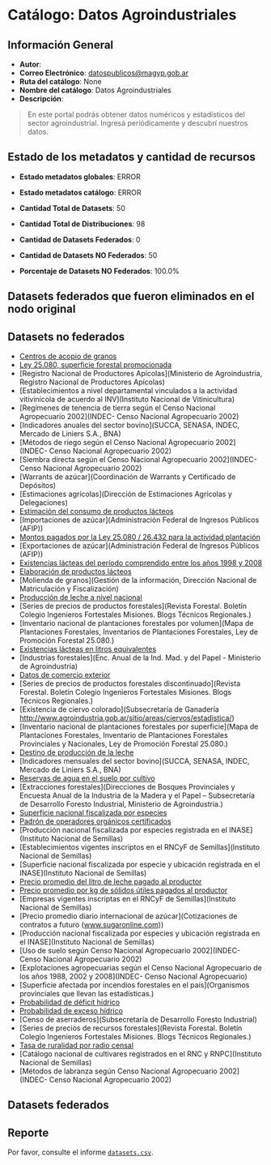 
# Catálogo: Datos Agroindustriales

## Información General

- **Autor**: 
- **Correo Electrónico**: datospublicos@magyp.gob.ar
- **Ruta del catálogo**: None
- **Nombre del catálogo**: Datos Agroindustriales
- **Descripción**:

> En este portal podrás obtener datos numéricos y estadísticos del sector agroindustrial. Ingresá periódicamente y descubrí nuestros datos.

## Estado de los metadatos y cantidad de recursos

- **Estado metadatos globales**: ERROR
- **Estado metadatos catálogo**: ERROR
- **Cantidad Total de Datasets**: 50
- **Cantidad Total de Distribuciones**: 98

- **Cantidad de Datasets Federados**: 0
- **Cantidad de Datasets NO Federados**: 50
- **Porcentaje de Datasets NO Federados**: 100.0%

## Datasets federados que fueron eliminados en el nodo original



## Datasets no federados

- [Centros de acopio de granos](http://datos.agroindustria.gob.ar/dataset/centros-de-acopio-de-granos)
- [Ley 25.080, superficie forestal promocionada](http://datos.agroindustria.gob.ar/dataset/ley-25080-superficie-promocionada)
- [Registro Nacional de Productores Apícolas](Ministerio de Agroindustria, Registro Nacional de Productores Apícolas)
- [Establecimientos a nivel departamental vinculados a la actividad vitivinícola de acuerdo al INV](Instituto Nacional de Vitinicultura)
- [Regímenes de tenencia de tierra según el Censo Nacional Agropecuario 2002](INDEC- Censo Nacional Agropecuario 2002)
- [Indicadores anuales del sector bovino](SUCCA, SENASA, INDEC, Mercado de Liniers S.A., BNA)
- [Métodos de riego según el Censo Nacional Agropecuario 2002](INDEC- Censo Nacional Agropecuario 2002)
- [Siembra directa según el Censo Nacional Agropecuario 2002](INDEC- Censo Nacional Agropecuario 2002)
- [Warrants de azúcar](Coordinación de Warrants y Certificado de Depósitos)
- [Estimaciones agrícolas](Dirección de Estimaciones Agrícolas y Delegaciones)
- [Estimación del consumo de productos lácteos](http://datos.agroindustria.gob.ar/dataset/estimacion-del-consumo-de-productos-lacteos)
- [Importaciones de azúcar](Administración Federal de Ingresos Públicos (AFIP))
- [Montos pagados por la Ley 25.080 / 26.432 para la actividad plantación](http://datos.agroindustria.gob.ar/dataset/montos-pagados-por-la-ley-25080-264-32-para-la-actividad-plantacion)
- [Exportaciones de azúcar](Administración Federal de Ingresos Públicos (AFIP))
- [Existencias lácteas del período comprendido entre los años 1998  y  2008](http://datos.agroindustria.gob.ar/dataset/existencias-lacteas-del-periodo-comprendido-entre-los-anos-1998-y-2008)
- [Elaboración de productos lácteos](http://datos.agroindustria.gob.ar/dataset/elaboracion-de-productos-lacteos)
- [Molienda de granos](Gestión de la información, Dirección Nacional de Matriculación y Fiscalización)
- [Producción de leche a nivel nacional](http://datos.agroindustria.gob.ar/dataset/produccion-de-leche-a-nivel-nacional)
- [Series de precios de productos forestales](Revista Forestal. Boletín Colegio Ingenieros Fortestales Misiones. Blogs Técnicos Regionales.)
- [Inventario nacional de plantaciones forestales por volumen](Mapa de Plantaciones Forestales, Inventarios de Plantaciones Forestales, Ley de Promoción Forestal 25.080.)
- [Existencias lácteas en litros equivalentes](http://datos.agroindustria.gob.ar/dataset/existencias-lacteas-en-litros-equivalentes)
- [Industrias forestales](Enc. Anual de la Ind. Mad. y del Papel - Ministerio de Agroindustria)
- [Datos de comercio exterior](http://www.indec.gob.ar)
- [Series de precios de productos forestales discontinuado](Revista Forestal. Boletín Colegio Ingenieros Fortestales Misiones. Blogs Técnicos Regionales.)
- [Existencia de ciervo colorado](Subsecretaría de Ganadería  http://www.agroindustria.gob.ar/sitio/areas/ciervos/estadistica/)
- [Inventario nacional de plantaciones forestales por superficie](Mapa de Plantaciones Forestales, Inventario de Plantaciones Forestales Provinciales y Nacionales, Ley de Promoción Forestal 25.080.)
- [Destino de producción de la leche](http://datos.agroindustria.gob.ar/dataset/destino-de-produccion-de-la-leche)
- [Indicadores mensuales del sector bovino](SUCCA, SENASA, INDEC, Mercado de Liniers S.A., BNA)
- [Reservas de agua en el suelo por cultivo](http://datos.agroindustria.gob.ar/dataset/reservas-de-agua-en-el-suelo-por-cultivo)
- [Extracciones forestales](Direcciones de Bosques Provinciales y Encuesta Anual de la Industria de la Madera y el Papel – Subsecretaría de Desarrollo Foresto Industrial, Ministerio de Agroindustria.)
- [Superficie nacional fiscalizada por especies](http://datos.agroindustria.gob.ar/dataset/superficie-nacional-fiscalizada-por-especies)
- [Padrón de operadores orgánicos certificados](Senasa)
- [Producción nacional fiscalizada por especies registrada en el INASE](Instituto Nacional de Semillas)
- [Establecimientos vigentes inscriptos en el RNCyF de Semillas](Instituto Nacional de Semillas)
- [Superficie nacional fiscalizada por especie y ubicación registrada en el INASE](Instituto Nacional de Semillas)
- [Precio promedio del litro de leche pagado al productor](http://datos.agroindustria.gob.ar/dataset/precio-promedio-del-litro-de-leche-pagado-al-productor)
- [Precio promedio por kg de sólidos útiles pagados al productor](http://datos.agroindustria.gob.ar/dataset/precio-promedio-por-kg-de-solidos-utiles)
- [Empresas vigentes inscriptas en el RNCyF de Semillas](Instituto Nacional de Semillas)
- [Precio promedio diario internacional de azúcar](Cotizaciones de contratos a futuro (www.sugaronline.com))
- [Producción nacional fiscalizada por especies y ubicación registrada en el INASE](Instituto Nacional de Semillas)
- [Uso de suelo según Censo Nacional Agropecuario 2002](INDEC- Censo Nacional Agropecuario 2002)
- [Explotaciones agropecuarias según el Censo Nacional Agropecuario de los años 1988, 2002 y 2008](INDEC- Censo Nacional Agropecuario)
- [Superficie afectada por incendios forestales en el país](Organismos provinciales que llevan las estadísticas.)
- [Probabilidad de déficit hídrico](http://datos.agroindustria.gob.ar/dataset/probabilidad-deficit-hidrico)
- [Probabilidad de exceso hídrico](http://datos.agroindustria.gob.ar/dataset/probabilidad-exceso-hidrico)
- [Censo de aserraderos](Subsecretaría de Desarrollo Foresto Industrial)
- [Series de precios de recursos forestales](Revista Forestal. Boletín Colegio Ingenieros Fortestales Misiones. Blogs Técnicos Regionales.)
- [Tasa de ruralidad por radio censal](INDEC)
- [Catálogo nacional de cultivares registrados en el RNC y RNPC](Instituto Nacional de Semillas)
- [Métodos de labranza según Censo Nacional Agropecuario 2002](INDEC- Censo Nacional Agropecuario 2002)

## Datasets federados



## Reporte

Por favor, consulte el informe [`datasets.csv`](datasets.csv).
